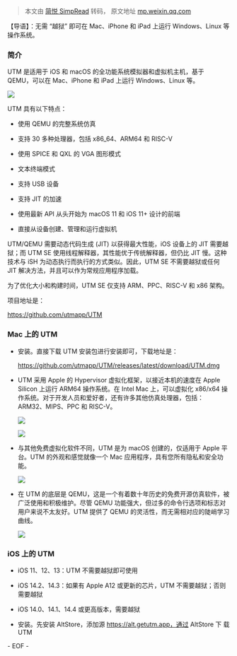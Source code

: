 > 本文由 [简悦 SimpRead](http://ksria.com/simpread/) 转码， 原文地址 [mp.weixin.qq.com](https://mp.weixin.qq.com/s?__biz=MzAxMDM0MzQ4Mg==&mid=2451065208&idx=1&sn=a9119b1904682c3a68c8e3a250e13016&chksm=8cbd2c2dbbcaa53bc75618f9036b45fbd9c08377d151d6ad868c42a40e383b42048b161e83a3&scene=21#wechat_redirect)

【导语】：无需 “越狱” 即可在 Mac、iPhone 和 iPad 上运行 Windows、Linux 等操作系统。

### 简介

UTM 是适用于 iOS 和 macOS 的全功能系统模拟器和虚拟机主机，基于 QEMU，可以在 Mac、iPhone 和 iPad 上运行 Windows、Linux 等。  
  

![](https://mmbiz.qpic.cn/mmbiz_png/DSU8cv1j3ibSDwSKFMSshpeTVDG881gLcRic45ytKFL3rEWFA8MdRxCRXqpBSQ62O6O4607d44OjfvXXibaEhwKrA/640?wx_fmt=png)

UTM 具有以下特点：

*   使用 QEMU 的完整系统仿真
    
*   支持 30 多种处理器，包括 x86_64、ARM64 和 RISC-V
    
*   使用 SPICE 和 QXL 的 VGA 图形模式
    
*   文本终端模式
    
*   支持 USB 设备
    
*   支持 JIT 的加速
    
*   使用最新 API 从头开始为 macOS 11 和 iOS 11+ 设计的前端
    
*   直接从设备创建、管理和运行虚拟机
    

UTM/QEMU 需要动态代码生成 (JIT) 以获得最大性能，iOS 设备上的 JIT 需要越狱；而 UTM SE 使用线程解释器，其性能优于传统解释器，但仍比 JIT 慢。这种技术与 iSH 为动态执行而执行的方式类似。因此，UTM SE 不需要越狱或任何 JIT 解决方法，并且可以作为常规应用程序加载。

为了优化大小和构建时间，UTM SE 仅支持 ARM、PPC、RISC-V 和 x86 架构。

项目地址是：

https://github.com/utmapp/UTM

### Mac 上的 UTM

*   安装。直接下载 UTM 安装包进行安装即可，下载地址是：
    
    https://github.com/utmapp/UTM/releases/latest/download/UTM.dmg
    
*   UTM 采用 Apple 的 Hypervisor 虚拟化框架，以接近本机的速度在 Apple Silicon 上运行 ARM64 操作系统。在 Intel Mac 上，可以虚拟化 x86/x64 操作系统。对于开发人员和爱好者，还有许多其他仿真处理器，包括：ARM32、MIPS、PPC 和 RISC-V。  
    
    ![](https://mmbiz.qpic.cn/mmbiz_png/DSU8cv1j3ibSDwSKFMSshpeTVDG881gLc6hwNf7OhGfibO0NdyUPJ95vWiaUuXlkLM91sDdECBsADD8WAmVEk8icMg/640?wx_fmt=png)
    
    ![](https://mmbiz.qpic.cn/mmbiz_png/DSU8cv1j3ibSDwSKFMSshpeTVDG881gLcib7ppaULfpkiaUNR5mas4ZHVib9bOTcHbNzoawhN96LzkIBibdCOraBYkQ/640?wx_fmt=png)
    
*   与其他免费虚拟化软件不同，UTM 是为 macOS 创建的，仅适用于 Apple 平台。UTM 的外观和感觉就像一个 Mac 应用程序，具有您所有隐私和安全功能。  
    
    ![](https://mmbiz.qpic.cn/mmbiz_png/DSU8cv1j3ibSDwSKFMSshpeTVDG881gLcHWUicaZj0oYUhqa2Ak2eZndFEB5Vd4P7GAxA80L9seIb9Cztwn4eWFQ/640?wx_fmt=png)
    
*   在 UTM 的底层是 QEMU，这是一个有着数十年历史的免费开源仿真软件，被广泛使用和积极维护。尽管 QEMU 功能强大，但过多的命令行选项和标志对用户来说不太友好。UTM 提供了 QEMU 的灵活性，而无需相对应的陡峭学习曲线。  
    
    ![](https://mmbiz.qpic.cn/mmbiz_png/DSU8cv1j3ibSDwSKFMSshpeTVDG881gLcniaYZSBiaBcicGmEe40HvFAykARmocoeO5MVqBjiacQuIghJfibkM1U7SVw/640?wx_fmt=png)
    

### iOS 上的 UTM

*   iOS 11、12、13：UTM 不需要越狱即可使用
    
*   iOS 14.2、14.3：如果有 Apple A12 或更新的芯片，UTM 不需要越狱；否则需要越狱
    
*   iOS 14.0、14.1、14.4 或更高版本，需要越狱
    
*   安装。先安装 AltStore，添加源 https://alt.getutm.app，通过 AltStore 下 载 UTM
    

- EOF -